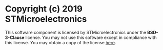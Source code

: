 # Copyright (c) 2019 STMicroelectronics

This software component is licensed by STMicroelectronics under the **BSD-3-Clause** license. You may not use this software except in compliance with this license. You may obtain a copy of the license [here](https://opensource.org/licenses/BSD-3-Clause).
